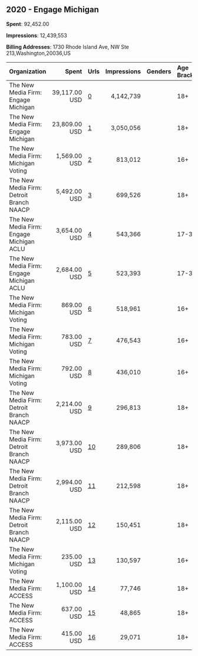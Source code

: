 ## 2020 - Engage Michigan 
**Spent**: 92,452.00

**Impressions**: 12,439,553

**Billing Addresses**: 1730 Rhode Island Ave, NW Ste 213,Washington,20036,US

|Organization|Spent|Urls|Impressions|Genders|Age Brackets|Country Codes|
|:---|---:|:---|---:|:---|:---|:---|
|The New Media Firm: Engage Michigan|39,117.00 USD|[0](https://www.snap.com/political-ads/asset/2ad5a84e3fad05dd1168d8050b9f856f53317b157610fb7cd20301f2110cc59f?mediaType=mp4)|4,142,739||18+|united states|
|The New Media Firm: Engage Michigan|23,809.00 USD|[1](https://www.snap.com/political-ads/asset/4da01c7cf80138a2fdb3a660f8ac87a230c312970b594e8b0697bb5cd17849c6?mediaType=mp4)|3,050,056||18+|united states|
|The New Media Firm: Michigan Voting|1,569.00 USD|[2](https://www.snap.com/political-ads/asset/588d3e3e63cba1fe2db7b593e12be047f801a6865b97b86d1e8090e8d9114c81?mediaType=png)|813,012||16+|united states|
|The New Media Firm: Detroit Branch NAACP|5,492.00 USD|[3](https://www.snap.com/political-ads/asset/008a47e84bcbaa0ccb8a9c39ed3c4ceb350f296f659097cf818c6d0d3715a07e?mediaType=mp4)|699,526||18+|united states|
|The New Media Firm: Engage Michigan ACLU|3,654.00 USD|[4](https://www.snap.com/political-ads/asset/8396b32a2760f9329ccfede2ca25e9a18bdec977c1aad9ef5312723ea594a501?mediaType=mp4)|543,366||17-35|united states|
|The New Media Firm: Engage Michigan ACLU|2,684.00 USD|[5](https://www.snap.com/political-ads/asset/3c66133f991bf9e070fe8077dba63f4507d234d5ed114771e5dd593ce558b38d?mediaType=mp4)|523,393||17-35|united states|
|The New Media Firm: Michigan Voting|869.00 USD|[6](https://www.snap.com/political-ads/asset/ef0e0e00940af82b86c995cef12b3544ab98d2be9661b315494b8b7cf113e0a6?mediaType=png)|518,961||16+|united states|
|The New Media Firm: Michigan Voting|783.00 USD|[7](https://www.snap.com/political-ads/asset/40f014d5e7ebf0e96e041a6006948ff0090aa2eba373f04e0dc40361cff73105?mediaType=jpeg)|476,543||16+|united states|
|The New Media Firm: Michigan Voting|792.00 USD|[8](https://www.snap.com/political-ads/asset/3bc657fcea270190830ff21c7308075b5d95c2adda956412e69cbad3fadfff6f?mediaType=mp4)|436,010||16+|united states|
|The New Media Firm: Detroit Branch NAACP|2,214.00 USD|[9](https://www.snap.com/political-ads/asset/b7adb6f5ce5a1d1589a449a4271e74b717fb87852bc8269da7f1eb90e874f6d7?mediaType=mp4)|296,813||18+|united states|
|The New Media Firm: Detroit Branch NAACP|3,973.00 USD|[10](https://www.snap.com/political-ads/asset/b9380bcd865928ae95137f289005186278d0c72afc7aafc37643c6ca579d2afd?mediaType=mp4)|289,806||18+|united states|
|The New Media Firm: Detroit Branch NAACP|2,994.00 USD|[11](https://www.snap.com/political-ads/asset/eb5b80c95532438fcdf53434259186007c292aa99c846aba3e5cc2689f242f66?mediaType=mp4)|212,598||18+|united states|
|The New Media Firm: Detroit Branch NAACP|2,115.00 USD|[12](https://www.snap.com/political-ads/asset/66557cde8548e9a4676f28e927230b7c372847496547a30c760e4a17759240eb?mediaType=mp4)|150,451||18+|united states|
|The New Media Firm: Michigan Voting|235.00 USD|[13](https://www.snap.com/political-ads/asset/25f0ddab9cdc2cea5384575f89a848c1ef482bda1e8e1da289bd83fcb7e52f15?mediaType=png)|130,597||16+|united states|
|The New Media Firm: ACCESS|1,100.00 USD|[14](https://www.snap.com/political-ads/asset/4b7b6cbd5f63b898ceb2766c9c5f7bdb1d70c49e24da1b2dd6ab83c15178fc49?mediaType=mp4)|77,746||18+|united states|
|The New Media Firm: ACCESS|637.00 USD|[15](https://www.snap.com/political-ads/asset/f1a8a70d3baed0075e2db665c1da939de73b188be0fb0b437cc1d57a7ededaa6?mediaType=mp4)|48,865||18+|united states|
|The New Media Firm: ACCESS|415.00 USD|[16](https://www.snap.com/political-ads/asset/c7e17e1983b7c6c4e1dec972e2bccd3086e9e718422dc32b4c67c6e639c743d1?mediaType=mp4)|29,071||18+|united states|
